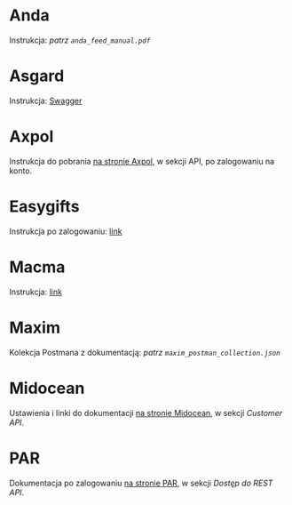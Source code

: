 # Anda
Instrukcja: _patrz `anda_feed_manual.pdf`_

# Asgard
Instrukcja: [Swagger](https://developers.bluecollection.eu/)

# Axpol
Instrukcja do pobrania [na stronie Axpol](https://axpol.com.pl/pl/33-DO-POBRANIA.html), w sekcji API, po zalogowaniu na konto.

# Easygifts
Instrukcja po zalogowaniu: [link](https://webapi.easygifts.com.pl/)

# Macma
Instrukcja: [link](http://api.macma.pl/)

# Maxim
Kolekcja Postmana z dokumentacją: _patrz `maxim_postman_collection.json`_

# Midocean
Ustawienia i linki do dokumentacji [na stronie Midocean](https://www.midocean.com/poland/us/pln/viewdata/761026417?JumpTarget=ViewCustomerAPI-View), w sekcji _Customer API_.

# PAR
Dokumentacja po zalogowaniu [na stronie PAR](https://www.par.com.pl/users/profile), w sekcji _Dostęp do REST API_.
